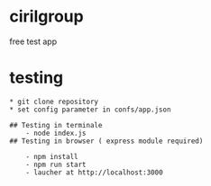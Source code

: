 # cirilgroup
free test app


# testing 
    * git clone repository 
    * set config parameter in confs/app.json

    ## Testing in terminale 
        - node index.js
    ## Testing in browser ( express module required)

        - npm install 
        - npm run start
        - laucher at http://localhost:3000